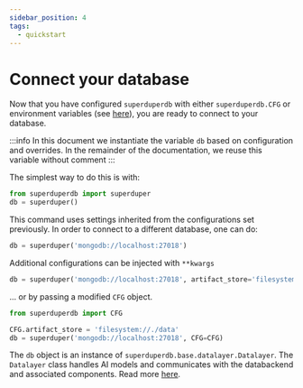 ```yaml
---
sidebar_position: 4
tags:
  - quickstart
---
```


# Connect your database

Now that you have configured `superduperdb` with either `superduperdb.CFG` or environment variables (see [here](../Getting%20Started/03_configuration.md)),
you are ready to connect to your database.

:::info
In this document we instantiate the variable `db` based on configuration and overrides.
In the remainder of the documentation, we reuse this variable without comment
:::

The simplest way to do this is with:

```python
from superduperdb import superduper
db = superduper()
```

This command uses settings inherited from the configurations set previously.
In order to connect to a different database, one can do:

```python
db = superduper('mongodb://localhost:27018')
```

Additional configurations can be injected with `**kwargs`

```python
db = superduper('mongodb://localhost:27018', artifact_store='filesystem://./data')
```

... or by passing a modified `CFG` object.

```python
from superduperdb import CFG

CFG.artifact_store = 'filesystem://./data'
db = superduper('mongodb://localhost:27018', CFG=CFG)
```

The `db` object is an instance of `superduperdb.base.datalayer.Datalayer`.
The `Datalayer` class handles AI models and communicates with the databackend and associated components. Read more [here](../Fundamentals/07_datalayer_overview.md).